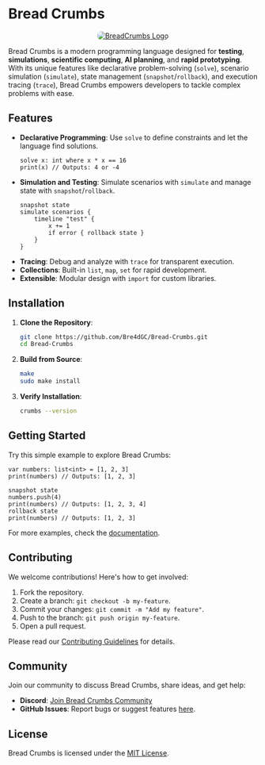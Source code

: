 # Bread Crumbs

<div align="center">
  <a href="https://ibb.co/PvSG5cCn">
    <img src="https://i.ibb.co/VcKYvgBZ/file-000000004554620a8bfedbbf332477e8.png" alt="BreadCrumbs Logo" style="border-radius: 50px;" border="0">
  </a>
</div>

Bread Crumbs is a modern programming language designed for **testing**, **simulations**, **scientific computing**, **AI planning**, and **rapid prototyping**. With its unique features like declarative problem-solving (`solve`), scenario simulation (`simulate`), state management (`snapshot`/`rollback`), and execution tracing (`trace`), Bread Crumbs empowers developers to tackle complex problems with ease.

## Features

- **Declarative Programming**: Use `solve` to define constraints and let the language find solutions.
  ```bread
  solve x: int where x * x == 16
  print(x) // Outputs: 4 or -4
  ```
- **Simulation and Testing**: Simulate scenarios with `simulate` and manage state with `snapshot`/`rollback`.
  ```bread
  snapshot state
  simulate scenarios {
      timeline "test" {
          x += 1
          if error { rollback state }
      }
  }
  ```
- **Tracing**: Debug and analyze with `trace` for transparent execution.
- **Collections**: Built-in `list`, `map`, `set` for rapid development.
- **Extensible**: Modular design with `import` for custom libraries.

## Installation

1. **Clone the Repository**:
   ```bash
   git clone https://github.com/Bre4dGC/Bread-Crumbs.git
   cd Bread-Crumbs
   ```

2. **Build from Source**:
   ```bash
   make
   sudo make install
   ```

3. **Verify Installation**:
   ```bash
   crumbs --version
   ```

## Getting Started

Try this simple example to explore Bread Crumbs:

```brc
var numbers: list<int> = [1, 2, 3]
print(numbers) // Outputs: [1, 2, 3]

snapshot state
numbers.push(4)
print(numbers) // Outputs: [1, 2, 3, 4]
rollback state
print(numbers) // Outputs: [1, 2, 3]
```

For more examples, check the [documentation](https://bread-crumbs.org/docs).

## Contributing

We welcome contributions! Here's how to get involved:

1. Fork the repository.
2. Create a branch: `git checkout -b my-feature`.
3. Commit your changes: `git commit -m "Add my feature"`.
4. Push to the branch: `git push origin my-feature`.
5. Open a pull request.

Please read our [Contributing Guidelines](CONTRIBUTING.md) for details.

## Community

Join our community to discuss Bread Crumbs, share ideas, and get help:

- **Discord**: [Join Bread Crumbs Community](https://discord.gg/BreadCrumbs)
- **GitHub Issues**: Report bugs or suggest features [here](https://github.com/Bre4dGC/Bread-Crumbs/issues).

## License

Bread Crumbs is licensed under the [MIT License](LICENSE).
